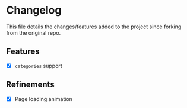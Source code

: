 # Changelog

This file details the changes/features added to the project since forking from the original repo.

## Features

- [x] `categories` support

## Refinements

- [x] Page loading animation
